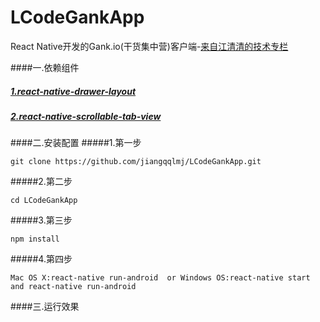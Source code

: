 # LCodeGankApp
React Native开发的Gank.io(干货集中营)客户端-[来自江清清的技术专栏](http://www.lcode.org)



####一.依赖组件
##### [1.react-native-drawer-layout](https://github.com/iodine/react-native-drawer-layout)
##### [2.react-native-scrollable-tab-view](https://github.com/skv-headless/react-native-scrollable-tab-view)

####二.安装配置
#####1.第一步
```
git clone https://github.com/jiangqqlmj/LCodeGankApp.git
```
#####2.第二步
```
cd LCodeGankApp
```
#####3.第三步
```
npm install
```
#####4.第四步
```
Mac OS X:react-native run-android  or Windows OS:react-native start and react-native run-android
```
####三.运行效果
